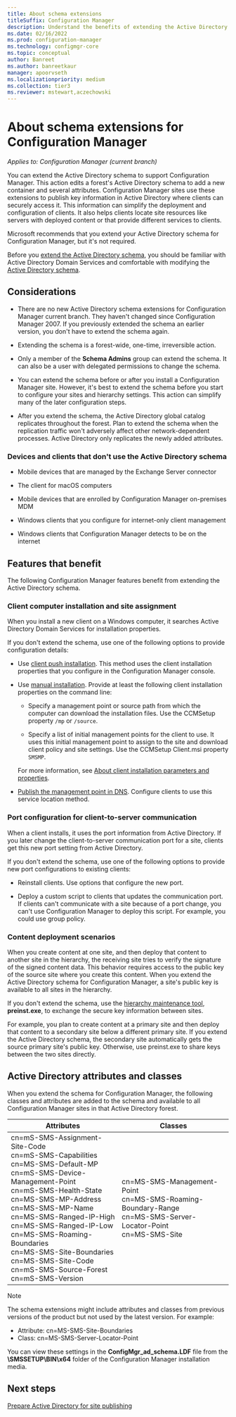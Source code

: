 ```yaml
---
title: About schema extensions
titleSuffix: Configuration Manager
description: Understand the benefits of extending the Active Directory schema to support Configuration Manager.
ms.date: 02/16/2022
ms.prod: configuration-manager
ms.technology: configmgr-core
ms.topic: conceptual
author: Banreet
ms.author: banreetkaur
manager: apoorvseth
ms.localizationpriority: medium
ms.collection: tier3
ms.reviewer: mstewart,aczechowski
---
```


# About schema extensions for Configuration Manager

*Applies to: Configuration Manager (current branch)*

You can extend the Active Directory schema to support Configuration Manager. This action edits a forest's Active Directory schema to add a new container and several attributes. Configuration Manager sites use these extensions to publish key information in Active Directory where clients can securely access it. This information can simplify the deployment and configuration of clients. It also helps clients locate site resources like servers with deployed content or that provide different services to clients.

Microsoft recommends that you extend your Active Directory schema for Configuration Manager, but it's not required.

Before you [extend the Active Directory schema](extend-the-active-directory-schema.md), you should be familiar with Active Directory Domain Services and comfortable with modifying the [Active Directory schema](/previous-versions/windows/it-pro/windows-server-2003/cc759402(v=ws.10)).

## Considerations

- There are no new Active Directory schema extensions for Configuration Manager current branch. They haven't changed since Configuration Manager 2007. If you previously extended the schema an earlier version, you don't have to extend the schema again.

- Extending the schema is a forest-wide, one-time, irreversible action.

- Only a member of the **Schema Admins** group can extend the schema. It can also be a user with delegated permissions to change the schema.

- You can extend the schema before or after you install a Configuration Manager site. However, it's best to extend the schema before you start to configure your sites and hierarchy settings. This action can simplify many of the later configuration steps.

- After you extend the schema, the Active Directory global catalog replicates throughout the forest. Plan to extend the schema when the replication traffic won't adversely affect other network-dependent processes. Active Directory only replicates the newly added attributes.

### Devices and clients that don't use the Active Directory schema

- Mobile devices that are managed by the Exchange Server connector

- The client for macOS computers

- Mobile devices that are enrolled by Configuration Manager on-premises MDM

- Windows clients that you configure for internet-only client management

- Windows clients that Configuration Manager detects to be on the internet

## Features that benefit

The following Configuration Manager features benefit from extending the Active Directory schema.

### Client computer installation and site assignment

When you install a new client on a Windows computer, it searches Active Directory Domain Services for installation properties.

If you don't extend the schema, use one of the following options to provide configuration details:

- Use [client push installation](../../clients/deploy/plan/client-installation-methods.md#client-push-installation). This method uses the client installation properties that you configure in the Configuration Manager console.

- Use [manual installation](../../clients/deploy/plan/client-installation-methods.md#manual-installation). Provide at least the following client installation properties on the command line:

  - Specify a management point or source path from which the computer can download the installation files. Use the CCMSetup property `/mp` or `/source`.

  - Specify a list of initial management points for the client to use. It uses this initial management point to assign to the site and download client policy and site settings. Use the CCMSetup Client.msi property `SMSMP`.

  For more information, see [About client installation parameters and properties](../../clients/deploy/about-client-installation-properties.md).

- [Publish the management point in DNS](../hierarchy/understand-how-clients-find-site-resources-and-services.md#dns). Configure clients to use this service location method.

### Port configuration for client-to-server communication

When a client installs, it uses the port information from Active Directory. If you later change the client-to-server communication port for a site, clients get this new port setting from Active Directory.

If you don't extend the schema, use one of the following options to provide new port configurations to existing clients:

- Reinstall clients. Use options that configure the new port.

- Deploy a custom script to clients that updates the communication port. If clients can't communicate with a site because of a port change, you can't use Configuration Manager to deploy this script. For example, you could use group policy.

### Content deployment scenarios

When you create content at one site, and then deploy that content to another site in the hierarchy, the receiving site tries to verify the signature of the signed content data. This behavior requires access to the public key of the source site where you create this content. When you extend the Active Directory schema for Configuration Manager, a site's public key is available to all sites in the hierarchy.

If you don't extend the schema, use the [hierarchy maintenance tool](../../servers/manage/hierarchy-maintenance-tool-preinst.exe.md), **preinst.exe**, to exchange the secure key information between sites.

For example, you plan to create content at a primary site and then deploy that content to a secondary site below a different primary site. If you extend the Active Directory schema, the secondary site automatically gets the source primary site's public key. Otherwise, use preinst.exe to share keys between the two sites directly.

## Active Directory attributes and classes

When you extend the schema for Configuration Manager, the following classes and attributes are added to the schema and available to all Configuration Manager sites in that Active Directory forest.  

| Attributes | Classes |
|---------|---------|
| cn=mS-SMS-Assignment-Site-Code</br>cn=mS-SMS-Capabilities</br>cn=MS-SMS-Default-MP</br>cn=mS-SMS-Device-Management-Point</br>cn=mS-SMS-Health-State</br>cn=MS-SMS-MP-Address</br>cn=MS-SMS-MP-Name</br>cn=MS-SMS-Ranged-IP-High</br>cn=MS-SMS-Ranged-IP-Low</br>cn=MS-SMS-Roaming-Boundaries</br>cn=MS-SMS-Site-Boundaries</br>cn=MS-SMS-Site-Code</br>cn=mS-SMS-Source-Forest</br>cn=mS-SMS-Version | cn=MS-SMS-Management-Point</br>cn=MS-SMS-Roaming-Boundary-Range</br>cn=MS-SMS-Server-Locator-Point</br>cn=MS-SMS-Site |

> [!NOTE]
> The schema extensions might include attributes and classes from previous versions of the product but not used by the latest version. For example:
>
> - Attribute: cn=MS-SMS-Site-Boundaries
> - Class: cn=MS-SMS-Server-Locator-Point

You can view these settings in the **ConfigMgr_ad_schema.LDF** file from the **\SMSSETUP\BIN\x64** folder of the Configuration Manager installation media.

## Next steps

[Prepare Active Directory for site publishing](extend-the-active-directory-schema.md)

